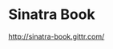 <!--
id: 585483635
link: http://kevinisom.info/post/585483635/sinatra-book
slug: sinatra-book
date: Mon May 10 2010 13:24:12 GMT+1200 (NZST)
raw: {"blog_name":"kevinisom","id":585483635,"post_url":"http://kevinisom.info/post/585483635/sinatra-book","slug":"sinatra-book","type":"link","date":"2010-05-10 01:24:12 GMT","timestamp":1273454652,"state":"published","format":"html","reblog_key":"o0ji1VHn","tags":[],"short_url":"http://tmblr.co/Zw68YyYvSLp","highlighted":[],"feed_item":"http://sinatra-book.gittr.com/","from_feed_id":"650234","note_count":0,"title":"Sinatra Book","url":"http://sinatra-book.gittr.com/","description":""}
publish: 2010-05-010
tags: 
title: Sinatra Book
-->


Sinatra Book
============

<http://sinatra-book.gittr.com/>

